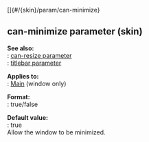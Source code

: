 []{#/{skin}/param/can-minimize}    
## can-minimize parameter (skin)    
**See also:**    
:   [can-resize parameter](ref/%7Bskin%7D/param/can-resize)    
:   [titlebar parameter](ref/%7Bskin%7D/param/titlebar)    
<!-- -->    
**Applies to:**    
:   [Main](ref/%7Bskin%7D/control/main) (window only)    
<!-- -->    
**Format:**    
:   true/false    
<!-- -->    
**Default value:**    
:   true    
Allow the window to be minimized.  